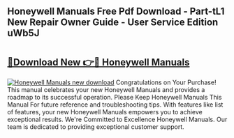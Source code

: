 ## Honeywell Manuals Free Pdf Download - Part-tL1 New Repair Owner Guide - User Service Edition uWb5J

# <h2><a href="http://bc26220.oget.top/?id=Honeywell+Manuals">🔗Download New 👉🔴 Honeywell Manuals</a></h2>

[![Honeywell Manuals new download](https://i.imgur.com/5g1atiW.png)](http://bc26220.oget.top/?id=Honeywell+Manuals)
Congratulations on Your Purchase! This manual celebrates your new Honeywell Manuals and provides a roadmap to its successful operation. Please Keep Honeywell Manuals This Manual For future reference and troubleshooting tips. With features like list of features, your new Honeywell Manuals empowers you to achieve exceptional results. We're Committed to Excellence Honeywell Manuals. Our team is dedicated to providing exceptional customer support.
